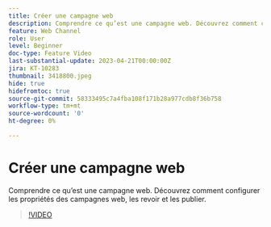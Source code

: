 ```yaml
---
title: Créer une campagne web
description: Comprendre ce qu’est une campagne web. Découvrez comment configurer les propriétés des campagnes web, les revoir et les publier.
feature: Web Channel
role: User
level: Beginner
doc-type: Feature Video
last-substantial-update: 2023-04-21T00:00:00Z
jira: KT-10283
thumbnail: 3418800.jpeg
hide: true
hidefromtoc: true
source-git-commit: 58333495c7a4fba108f171b28a977cdb8f36b758
workflow-type: tm+mt
source-wordcount: '0'
ht-degree: 0%

---
```



# Créer une campagne web

Comprendre ce qu’est une campagne web. Découvrez comment configurer les propriétés des campagnes web, les revoir et les publier.

>[!VIDEO](https://video.tv.adobe.com/v/3418800/?quality=12&learn=on)
